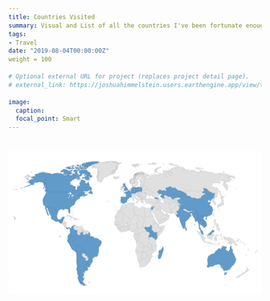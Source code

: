 ```yaml
---
title: Countries Visited
summary: Visual and List of all the countries I've been fortunate enough to live in and visit.
tags:
- Travel
date: "2019-08-04T00:00:00Z"
weight = 100

# Optional external URL for project (replaces project detail page).
# external_link: https://joshuahimmelstein.users.earthengine.app/view/the-island

image:
  caption:
  focal_point: Smart
---
```

# ![Countries Vistied](https://github.com/benjamin-manning/starter-academic/blob/master/static/img/countries.png)


